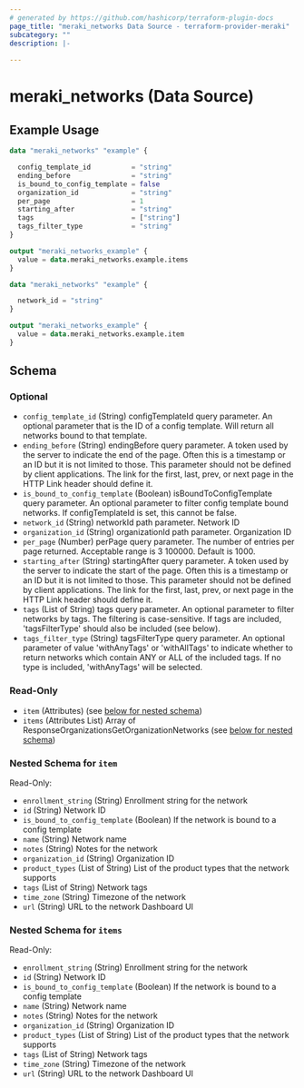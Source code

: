 ```yaml
---
# generated by https://github.com/hashicorp/terraform-plugin-docs
page_title: "meraki_networks Data Source - terraform-provider-meraki"
subcategory: ""
description: |-
  
---
```


# meraki_networks (Data Source)



## Example Usage

```terraform
data "meraki_networks" "example" {

  config_template_id          = "string"
  ending_before               = "string"
  is_bound_to_config_template = false
  organization_id             = "string"
  per_page                    = 1
  starting_after              = "string"
  tags                        = ["string"]
  tags_filter_type            = "string"
}

output "meraki_networks_example" {
  value = data.meraki_networks.example.items
}

data "meraki_networks" "example" {

  network_id = "string"
}

output "meraki_networks_example" {
  value = data.meraki_networks.example.item
}
```

<!-- schema generated by tfplugindocs -->
## Schema

### Optional

- `config_template_id` (String) configTemplateId query parameter. An optional parameter that is the ID of a config template. Will return all networks bound to that template.
- `ending_before` (String) endingBefore query parameter. A token used by the server to indicate the end of the page. Often this is a timestamp or an ID but it is not limited to those. This parameter should not be defined by client applications. The link for the first, last, prev, or next page in the HTTP Link header should define it.
- `is_bound_to_config_template` (Boolean) isBoundToConfigTemplate query parameter. An optional parameter to filter config template bound networks. If configTemplateId is set, this cannot be false.
- `network_id` (String) networkId path parameter. Network ID
- `organization_id` (String) organizationId path parameter. Organization ID
- `per_page` (Number) perPage query parameter. The number of entries per page returned. Acceptable range is 3 100000. Default is 1000.
- `starting_after` (String) startingAfter query parameter. A token used by the server to indicate the start of the page. Often this is a timestamp or an ID but it is not limited to those. This parameter should not be defined by client applications. The link for the first, last, prev, or next page in the HTTP Link header should define it.
- `tags` (List of String) tags query parameter. An optional parameter to filter networks by tags. The filtering is case-sensitive. If tags are included, 'tagsFilterType' should also be included (see below).
- `tags_filter_type` (String) tagsFilterType query parameter. An optional parameter of value 'withAnyTags' or 'withAllTags' to indicate whether to return networks which contain ANY or ALL of the included tags. If no type is included, 'withAnyTags' will be selected.

### Read-Only

- `item` (Attributes) (see [below for nested schema](#nestedatt--item))
- `items` (Attributes List) Array of ResponseOrganizationsGetOrganizationNetworks (see [below for nested schema](#nestedatt--items))

<a id="nestedatt--item"></a>
### Nested Schema for `item`

Read-Only:

- `enrollment_string` (String) Enrollment string for the network
- `id` (String) Network ID
- `is_bound_to_config_template` (Boolean) If the network is bound to a config template
- `name` (String) Network name
- `notes` (String) Notes for the network
- `organization_id` (String) Organization ID
- `product_types` (List of String) List of the product types that the network supports
- `tags` (List of String) Network tags
- `time_zone` (String) Timezone of the network
- `url` (String) URL to the network Dashboard UI


<a id="nestedatt--items"></a>
### Nested Schema for `items`

Read-Only:

- `enrollment_string` (String) Enrollment string for the network
- `id` (String) Network ID
- `is_bound_to_config_template` (Boolean) If the network is bound to a config template
- `name` (String) Network name
- `notes` (String) Notes for the network
- `organization_id` (String) Organization ID
- `product_types` (List of String) List of the product types that the network supports
- `tags` (List of String) Network tags
- `time_zone` (String) Timezone of the network
- `url` (String) URL to the network Dashboard UI
